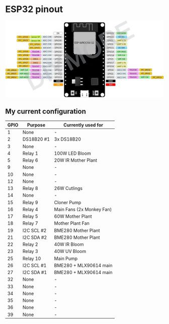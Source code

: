 # ESP32 pinout
![ESP32](../img/esp32-pinout.jpg)

## My current configuration
| GPIO | Purpose    | Currently used for        |
|------|------------|---------------------------|
| 1    | None       | -                         |
| 2    | DS18B20 #1 | 3x DS18B20                |
| 3    | None       | -                         |
| 4    | Relay 1    | 100W LED Bloom            |
| 5    | Relay 6    | 20W IR Mother Plant       |
| 9    | None       | -                         |
| 10   | None       | -                         |
| 12   | None       | -                         |
| 13   | Relay 8    | 26W Cutlings              |
| 14   | None       | -                         |
| 15   | Relay 9    | Cloner Pump               |
| 16   | Relay 4    | Main Fans (2x Monkey Fan) |
| 17   | Relay 5    | 60W Mother Plant          |
| 18   | Relay 7    | Mother Plant Fan          |
| 19   | I2C SCL #2 | BME280 Mother Plant       |
| 21   | I2C SDA #2 | BME280 Mother Plant       |
| 22   | Relay 2    | 40W IR Bloom              |
| 23   | Relay 3    | 40W UV Bloom              |
| 25   | Relay 10   | Main Pump                 |
| 26   | I2C SCL #1 | BME280 + MLX90614 main    |
| 27   | I2C SDA #1 | BME280 + MLX90614 main    |
| 32   | None       | -                         |
| 33   | None       | -                         |
| 34   | None       | -                         |
| 35   | None       | -                         |
| 36   | None       | -                         |
| 39   | None       | -                         |
